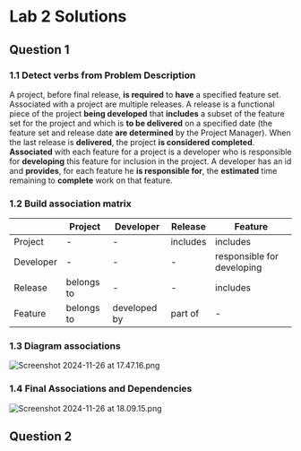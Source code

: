# Lab 2 Solutions
## Question 1
### 1.1 Detect verbs from Problem Description
A project, before final release, **is required** to **have** a specified feature set.
Associated with a project are multiple releases. A release is a functional piece of
the project **being developed** that **includes** a subset of the feature set for the
project and which is **to be delivered** on a specified date (the feature set and
release date **are determined** by the Project Manager). When the last release is
**delivered**, the project **is considered completed**.
**Associated** with each feature for a project is a developer who is responsible for
**developing** this feature for inclusion in the project. A developer has an id and
**provides**, for each feature he **is responsible for**, the **estimated** time remaining to
**complete** work on that feature.
### 1.2 Build association matrix

|  | Project | Developer | Release | Feature |
| --- | --- | --- | --- | --- |
| Project | - | - | includes | includes |
| Developer | - | - | - | responsible for developing |
| Release | belongs to | - | - | includes |
| Feature | belongs to | developed by | part of | - |

### 1.3 Diagram associations
![Screenshot 2024-11-26 at 17.47.16.png](https://github.com/user-attachments/assets/852ddfef-8ca7-4195-ae4f-705a8c119dc7)

### 1.4 Final Associations and Dependencies
![Screenshot 2024-11-26 at 18.09.15.png](https://github.com/user-attachments/assets/64492ef8-6a53-4e71-b711-f3c6b81c7f6f)

## Question 2
